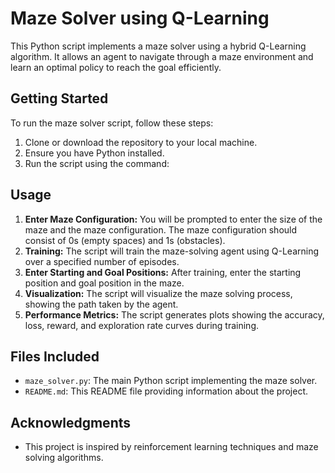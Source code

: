 # Maze Solver using Q-Learning

This Python script implements a maze solver using a hybrid Q-Learning algorithm. It allows an agent to navigate through a maze environment and learn an optimal policy to reach the goal efficiently.

## Getting Started

To run the maze solver script, follow these steps:

1. Clone or download the repository to your local machine.
2. Ensure you have Python installed.
3. Run the script using the command:

## Usage

1. **Enter Maze Configuration:** You will be prompted to enter the size of the maze and the maze configuration. The maze configuration should consist of 0s (empty spaces) and 1s (obstacles).
2. **Training:** The script will train the maze-solving agent using Q-Learning over a specified number of episodes.
3. **Enter Starting and Goal Positions:** After training, enter the starting position and goal position in the maze.
4. **Visualization:** The script will visualize the maze solving process, showing the path taken by the agent.
5. **Performance Metrics:** The script generates plots showing the accuracy, loss, reward, and exploration rate curves during training.

## Files Included
- `maze_solver.py`: The main Python script implementing the maze solver.
- `README.md`: This README file providing information about the project.


## Acknowledgments
- This project is inspired by reinforcement learning techniques and maze solving algorithms.

